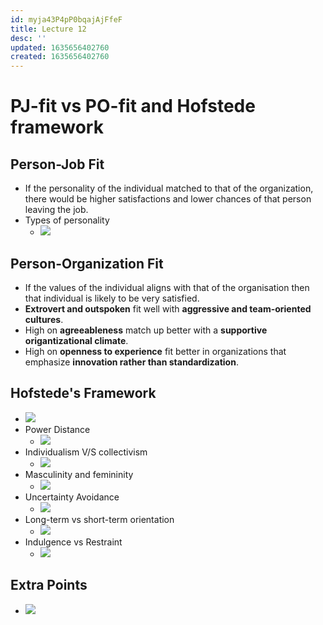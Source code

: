 ```yaml
---
id: myja43P4pP0bqajAjFfeF
title: Lecture 12
desc: ''
updated: 1635656402760
created: 1635656402760
---
```




# PJ-fit vs PO-fit and Hofstede framework

## Person-Job Fit
* If the personality of the individual matched to that of the organization, there would be higher satisfactions and lower chances of that person leaving the job.
* Types of personality
    * ![](/assets/images/2021-10-31-10-32-52.png)

## Person-Organization Fit
* If the values of the individual aligns with that of the organisation then that individual is likely to be very satisfied.
* **Extrovert and outspoken** fit well with **aggressive and team-oriented cultures**.
* High on **agreeableness** match up better with a **supportive origantizational climate**.
* High on **openness to experience** fit better in organizations that emphasize **innovation rather than standardization**.

## Hofstede's Framework
* ![](/assets/images/2021-10-31-11-17-00.png)
* Power Distance
    * ![](/assets/images/2021-10-31-11-17-39.png)
* Individualism V/S collectivism
    * ![](/assets/images/2021-10-31-11-18-34.png)
* Masculinity and femininity
    * ![](/assets/images/2021-10-31-11-24-25.png)
* Uncertainty Avoidance
    * ![](/assets/images/2021-10-31-11-24-52.png)
* Long-term vs short-term orientation
    * ![](/assets/images/2021-10-31-11-55-07.png)
* Indulgence vs Restraint
    * ![](/assets/images/2021-10-31-11-55-35.png)

## Extra Points
* ![](/assets/images/2021-10-31-11-12-18.png)
